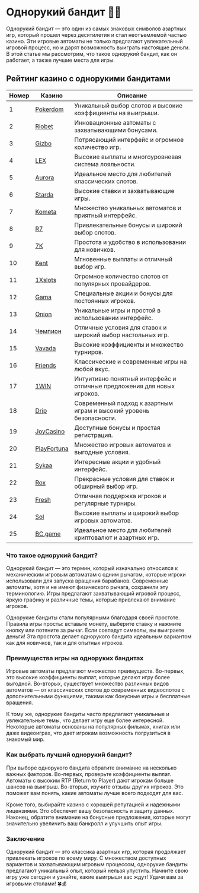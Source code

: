 # Однорукий бандит 🎰💸

Однорукий бандит — это один из самых знаковых символов азартных игр, который прошел через десятилетия и стал неотъемлемой частью казино. Эти игровые автоматы не только предлагают увлекательный игровой процесс, но и дарят возможность выиграть настоящие деньги. В этой статье мы рассмотрим, что такое однорукий бандит, как он работает, а также лучшие места для игры.

## Рейтинг казино с однорукими бандитами

| Номер | Казино | Описание |
|-------|--------|----------|
| 1 | [Pokerdom](https://brandplay.link/4k77v2yx) | Уникальный выбор слотов и высокие коэффициенты на выигрыши. |
| 2 | [Riobet](https://brandplay.link/7xBLTPyj) | Инновационные автоматы с захватывающими бонусами. |
| 3 | [Gizbo](https://brandplay.link/bprXw4YV) | Потрясающий интерфейс и огромное количество игр. |
| 4 | [LEX](https://brandplay.link/zW4hdDFV) | Высокие выплаты и многоуровневая система лояльности. |
| 5 | [Aurora](https://10trafic-stat2.com/click/668546556bcc6313411604bd/6766/13032/subaccount) | Идеальное место для любителей классических слотов. |
| 6 | [Starda](https://brandplay.link/fB7xwRFL) | Высокие ставки и захватывающие игры. |
| 7 | [Kometa](https://brandplay.link/8ZymQJV8) | Множество уникальных автоматов и приятный интерфейс. |
| 8 | [R7](https://brandplay.link/bMd3Yjsw) | Привлекательные бонусы и широкий выбор слотов. |
| 9 | [7K](https://brandplay.link/BvQyFShp) | Простота и удобство в использовании для новичков. |
| 10 | [Kent](https://brandplay.link/Fv2WP3js) | Мгновенные выплаты и отличный выбор игр. |
| 11 | [1Xslots](https://brandplay.link/hSB1khtr) | Огромное количество слотов от популярных провайдеров. |
| 12 | [Gama](https://brandplay.link/j6NMKsDz) | Специальные акции и бонусы для постоянных игроков. |
| 13 | [Onion](https://brandplay.link/zBGRVpQ9) | Уникальные игры и простой в использовании интерфейс. |
| 14 | [Чемпион](https://temon-gter.cfd/go/lRq?p80412p304504pcc44t17455) | Отличные условия для ставок и широкий выбор настольных игр. |
| 15 | [Vavada](https://vavadapartner.pro/?promo=ea5c9275-6854-4505-94fc-95ab18221945-linkb2) | Высокие коэффициенты и множество турниров. |
| 16 | [Friends](https://gofriends.vc/linkb2) | Классические и современные игры на любой вкус. |
| 17 | [1WIN](https://brandplay.link/smXVpBbG) | Интуитивно понятный интерфейс и отличные предложения для новых игроков. |
| 18 | [Drip](https://drp-ircp01.com/c07e6a3db) | Современный подход к азартным играм и высокий уровень безопасности. |
| 19 | [JoyCasino](https://rpc30.call2me.pro/?/ru/registration?apkpop=0&partner=p24970p3291217pc98f) | Доступные бонусы и простая регистрация. |
| 20 | [PlayFortuna](https://fortunapromo.net/alt/playfortuna/registration?0dc4a9362a71feb7e3f165fb8e766f70) | Множество игровых автоматов и выгодные условия. |
| 21 | [Sykaa](https://s-two-way.com/?source=linkb2&pid=30697) | Интересные акции и удобный интерфейс. |
| 22 | [Rox](https://rox-pvwfpjgcxe.com/cb1ee18a5) | Прекрасные условия для ставок и обширный выбор игр. |
| 23 | [Fresh](https://fresh-eumwkxwao.com/c3f7b485d) | Отличная поддержка игроков и регулярные турниры. |
| 24 | [Sol](https://sol-mmtdzfbaco.com/cb2415bca) | Высокие выплаты и широкий выбор игровых автоматов. |
| 25 | [BC.game](https://partnerbcgame.com/dcc53d441) | Идеальное место для любителей криптовалют и азартных игр. |

### Что такое однорукий бандит?

Однорукий бандит — это термин, который изначально относился к механическим игровым автоматам с одним рычагом, которые игроки использовали для запуска вращения барабанов. Современные автоматы, хотя и не имеют физического рычага, сохранили эту терминологию. Игры предлагают захватывающий игровой процесс, яркую графику и различные темы, которые привлекают внимание игроков.

Однорукие бандиты стали популярными благодаря своей простоте. Правила игры просты: вставьте монету, выберите ставку и нажмите кнопку или потяните за рычаг. Если совпадут символы, вы выиграете деньги! Эта простота делает однорукого бандита идеальным вариантом как для новичков, так и для опытных игроков.

### Преимущества игры на одноруких бандитах

Игровые автоматы предлагают множество преимуществ. Во-первых, это высокие коэффициенты выплат, которые делают игру более выгодной. Во-вторых, существует множество различных видов автоматов — от классических слотов до современных видеослотов с дополнительными функциями, такими как бонусные игры и бесплатные вращения.

К тому же, однорукие бандиты часто предлагают уникальные и увлекательные темы, что делает игру еще более интересной. Некоторые автоматы основаны на популярных фильмах, книгах или даже видеоиграх, что дает игрокам возможность погрузиться в знакомый мир.

### Как выбрать лучший однорукий бандит?

При выборе однорукого бандита обратите внимание на несколько важных факторов. Во-первых, проверьте коэффициенты выплат. Автоматы с высоким RTP (Return to Player) дают игрокам больше шансов на выигрыш. Во-вторых, изучите отзывы других игроков. Это поможет вам понять, какие автоматы лучше всего подходят для вас.

Кроме того, выбирайте казино с хорошей репутацией и надежными лицензиями. Это обеспечит вашу безопасность и защиту данных. Наконец, обратите внимание на бонусные предложения, которые могут значительно увеличить ваш банкролл и улучшить опыт игры.

### Заключение

Однорукий бандит — это классика азартных игр, которая продолжает привлекать игроков по всему миру. С множеством доступных вариантов и захватывающим игровым процессом, однорукие бандиты предлагают уникальный опыт, который нельзя упустить. Начните свою игру уже сегодня и узнайте, какие выигрыши вас ждут! Удачи вам за игровыми столами! 🍀💰

